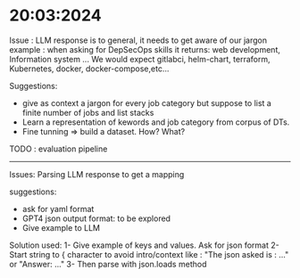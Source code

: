 # 20:03:2024
Issue : LLM response is to general, it needs to get aware of our jargon
example : when asking for DepSecOps skills it returns: web development, Information system ...
We would expect gitlabci, helm-chart, terraform, Kubernetes, docker, docker-compose,etc...

Suggestions: 
- give as context a jargon for every job category but suppose to list a finite number of jobs and list stacks
- Learn a representation of kewords and job category from corpus of DTs.
- Fine tunning => build a dataset. How? What?

TODO : evaluation pipeline
____________________

Issues: Parsing LLM response to get a mapping

suggestions:
- ask for yaml format
- GPT4 json output format: to be explored
- Give example to LLM

Solution used:
1- Give example of keys and values. Ask for json format
2- Start string to { character to avoid intro/context like : "The json asked is : ..." or "Answer: ..."
3- Then parse with json.loads method
